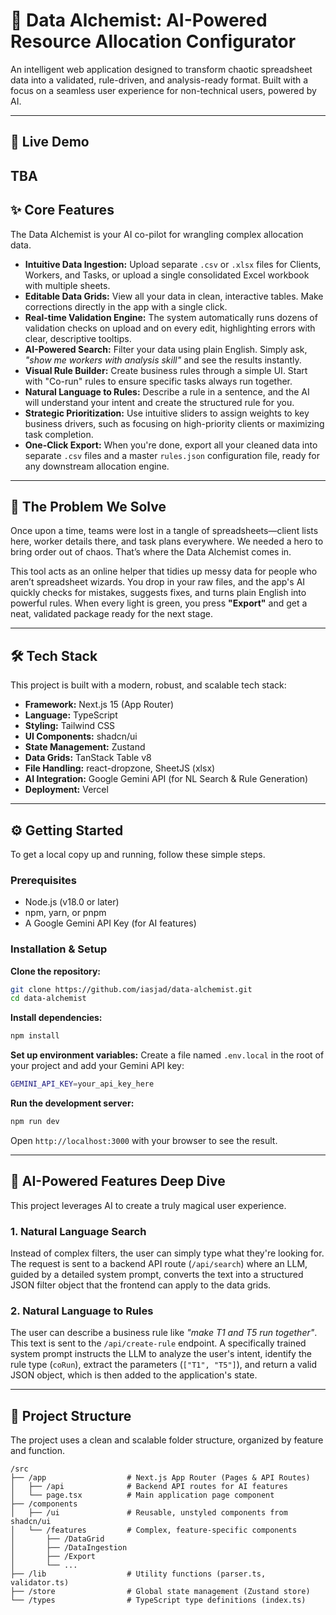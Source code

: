 # 🔮 Data Alchemist: AI-Powered Resource Allocation Configurator

An intelligent web application designed to transform chaotic spreadsheet data into a validated, rule-driven, and analysis-ready format. Built with a focus on a seamless user experience for non-technical users, powered by AI.

---

## 🚀 Live Demo

## TBA

## ✨ Core Features

The Data Alchemist is your AI co-pilot for wrangling complex allocation data.

- **Intuitive Data Ingestion:** Upload separate `.csv` or `.xlsx` files for Clients, Workers, and Tasks, or upload a single consolidated Excel workbook with multiple sheets.
- **Editable Data Grids:** View all your data in clean, interactive tables. Make corrections directly in the app with a single click.
- **Real-time Validation Engine:** The system automatically runs dozens of validation checks on upload and on every edit, highlighting errors with clear, descriptive tooltips.
- **AI-Powered Search:** Filter your data using plain English. Simply ask, _"show me workers with analysis skill"_ and see the results instantly.
- **Visual Rule Builder:** Create business rules through a simple UI. Start with "Co-run" rules to ensure specific tasks always run together.
- **Natural Language to Rules:** Describe a rule in a sentence, and the AI will understand your intent and create the structured rule for you.
- **Strategic Prioritization:** Use intuitive sliders to assign weights to key business drivers, such as focusing on high-priority clients or maximizing task completion.
- **One-Click Export:** When you're done, export all your cleaned data into separate `.csv` files and a master `rules.json` configuration file, ready for any downstream allocation engine.

---

## 📖 The Problem We Solve

Once upon a time, teams were lost in a tangle of spreadsheets—client lists here, worker details there, and task plans everywhere. We needed a hero to bring order out of chaos. That’s where the Data Alchemist comes in.

This tool acts as an online helper that tidies up messy data for people who aren’t spreadsheet wizards. You drop in your raw files, and the app's AI quickly checks for mistakes, suggests fixes, and turns plain English into powerful rules. When every light is green, you press **"Export"** and get a neat, validated package ready for the next stage.

---

## 🛠️ Tech Stack

This project is built with a modern, robust, and scalable tech stack:

- **Framework:** Next.js 15 (App Router)
- **Language:** TypeScript
- **Styling:** Tailwind CSS
- **UI Components:** shadcn/ui
- **State Management:** Zustand
- **Data Grids:** TanStack Table v8
- **File Handling:** react-dropzone, SheetJS (xlsx)
- **AI Integration:** Google Gemini API (for NL Search & Rule Generation)
- **Deployment:** Vercel

---

## ⚙️ Getting Started

To get a local copy up and running, follow these simple steps.

### Prerequisites

- Node.js (v18.0 or later)
- npm, yarn, or pnpm
- A Google Gemini API Key (for AI features)

### Installation & Setup

**Clone the repository:**

```bash
git clone https://github.com/iasjad/data-alchemist.git
cd data-alchemist
```

**Install dependencies:**

```bash
npm install
```

**Set up environment variables:**
Create a file named `.env.local` in the root of your project and add your Gemini API key:

```bash
GEMINI_API_KEY=your_api_key_here
```

**Run the development server:**

```bash
npm run dev
```

Open `http://localhost:3000` with your browser to see the result.

---

## 🧠 AI-Powered Features Deep Dive

This project leverages AI to create a truly magical user experience.

### 1. Natural Language Search

Instead of complex filters, the user can simply type what they're looking for. The request is sent to a backend API route (`/api/search`) where an LLM, guided by a detailed system prompt, converts the text into a structured JSON filter object that the frontend can apply to the data grids.

### 2. Natural Language to Rules

The user can describe a business rule like _"make T1 and T5 run together"_. This text is sent to the `/api/create-rule` endpoint. A specifically trained system prompt instructs the LLM to analyze the user's intent, identify the rule type (`coRun`), extract the parameters (`["T1", "T5"]`), and return a valid JSON object, which is then added to the application's state.

---

## 📁 Project Structure

The project uses a clean and scalable folder structure, organized by feature and function.

```
/src
├── /app                  # Next.js App Router (Pages & API Routes)
│   ├── /api              # Backend API routes for AI features
│   └── page.tsx          # Main application page component
├── /components
│   ├── /ui               # Reusable, unstyled components from shadcn/ui
│   └── /features         # Complex, feature-specific components
│       ├── /DataGrid
│       ├── /DataIngestion
│       ├── /Export
│       └── ...
├── /lib                  # Utility functions (parser.ts, validator.ts)
├── /store                # Global state management (Zustand store)
└── /types                # TypeScript type definitions (index.ts)
```
